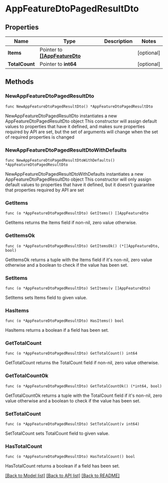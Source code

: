 # AppFeatureDtoPagedResultDto

## Properties

Name | Type | Description | Notes
------------ | ------------- | ------------- | -------------
**Items** | Pointer to [**[]AppFeatureDto**](AppFeatureDto.md) |  | [optional] 
**TotalCount** | Pointer to **int64** |  | [optional] 

## Methods

### NewAppFeatureDtoPagedResultDto

`func NewAppFeatureDtoPagedResultDto() *AppFeatureDtoPagedResultDto`

NewAppFeatureDtoPagedResultDto instantiates a new AppFeatureDtoPagedResultDto object
This constructor will assign default values to properties that have it defined,
and makes sure properties required by API are set, but the set of arguments
will change when the set of required properties is changed

### NewAppFeatureDtoPagedResultDtoWithDefaults

`func NewAppFeatureDtoPagedResultDtoWithDefaults() *AppFeatureDtoPagedResultDto`

NewAppFeatureDtoPagedResultDtoWithDefaults instantiates a new AppFeatureDtoPagedResultDto object
This constructor will only assign default values to properties that have it defined,
but it doesn't guarantee that properties required by API are set

### GetItems

`func (o *AppFeatureDtoPagedResultDto) GetItems() []AppFeatureDto`

GetItems returns the Items field if non-nil, zero value otherwise.

### GetItemsOk

`func (o *AppFeatureDtoPagedResultDto) GetItemsOk() (*[]AppFeatureDto, bool)`

GetItemsOk returns a tuple with the Items field if it's non-nil, zero value otherwise
and a boolean to check if the value has been set.

### SetItems

`func (o *AppFeatureDtoPagedResultDto) SetItems(v []AppFeatureDto)`

SetItems sets Items field to given value.

### HasItems

`func (o *AppFeatureDtoPagedResultDto) HasItems() bool`

HasItems returns a boolean if a field has been set.

### GetTotalCount

`func (o *AppFeatureDtoPagedResultDto) GetTotalCount() int64`

GetTotalCount returns the TotalCount field if non-nil, zero value otherwise.

### GetTotalCountOk

`func (o *AppFeatureDtoPagedResultDto) GetTotalCountOk() (*int64, bool)`

GetTotalCountOk returns a tuple with the TotalCount field if it's non-nil, zero value otherwise
and a boolean to check if the value has been set.

### SetTotalCount

`func (o *AppFeatureDtoPagedResultDto) SetTotalCount(v int64)`

SetTotalCount sets TotalCount field to given value.

### HasTotalCount

`func (o *AppFeatureDtoPagedResultDto) HasTotalCount() bool`

HasTotalCount returns a boolean if a field has been set.


[[Back to Model list]](../README.md#documentation-for-models) [[Back to API list]](../README.md#documentation-for-api-endpoints) [[Back to README]](../README.md)


